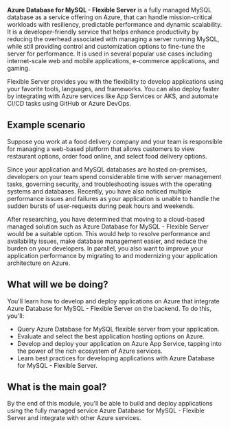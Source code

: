 **Azure Database for MySQL - Flexible Server** is a fully managed MySQL database as a service offering on Azure, that can handle mission-critical workloads with resiliency, predictable performance and dynamic scalability. It is a developer-friendly service that helps enhance productivity by reducing the overhead associated with managing a server running MySQL, while still providing control and customization options to fine-tune the server for performance. It is used in several popular use cases including internet-scale web and mobile applications, e-commerce applications, and gaming.

Flexible Server provides you with the flexibility to develop applications using your favorite tools, languages, and frameworks. You can also deploy faster by integrating with Azure services like App Services or AKS, and automate CI/CD tasks using GitHub or Azure DevOps.

## Example scenario

Suppose you work at a food delivery company and your team is responsible for managing a web-based platform that allows customers to view restaurant options, order food online, and select food delivery options.

Since your application and MySQL databases are hosted on-premises, developers on your team spend considerable time with server management tasks, governing security, and troubleshooting issues with the operating systems and databases. Recently, you have also noticed multiple performance issues and failures as your application is unable to handle the sudden bursts of user-requests during peak hours and weekends.

After researching, you have determined that moving to a cloud-based managed solution such as Azure Database for MySQL - Flexible Server would be a suitable option. This would help to resolve performance and availability issues, make database management easier, and reduce the burden on your developers. In parallel, you also want to improve your application performance by migrating to and modernizing your application architecture on Azure.

## What will we be doing?

You'll learn how to develop and deploy applications on Azure that integrate Azure Database for MySQL - Flexible Server on the backend. To do this, you'll:

- Query Azure Database for MySQL flexible server from your application.
- Evaluate and select the best application hosting options on Azure.
- Develop and deploy your application on Azure App Service, tapping into the power of the rich ecosystem of Azure services.
- Learn best practices for developing applications with Azure Database for MySQL - Flexible Server.

## What is the main goal?

By the end of this module, you'll be able to build and deploy applications using the fully managed service Azure Database for MySQL - Flexible Server and integrate with other Azure services.
